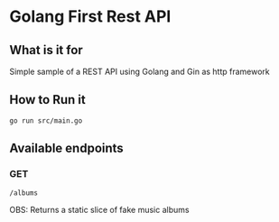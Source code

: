 # Golang First Rest API

## What is it for
Simple sample of a REST API using Golang and Gin as http framework

## How to Run it
```
go run src/main.go
```

## Available endpoints

### GET

```
/albums
```

OBS: Returns a static slice of fake music albums